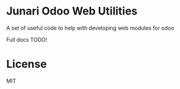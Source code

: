 # Junari Odoo Web Utilities

A set of useful code to help with developing web modules for odoo

Full docs TODO!

# License

MIT